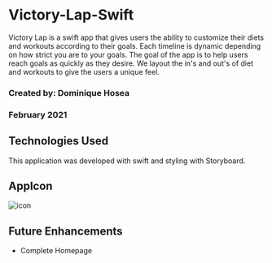 # Victory-Lap-Swift

Victory Lap is a swift app that gives users the ability to customize their diets and workouts according to their goals. Each timeline is dynamic depending on how strict you are to your goals. The goal of the app is to help users reach goals as quickly as they desire. We layout the in's and out's of diet and workouts to give the users a unique feel.

### Created by: Dominique Hosea

### February 2021

## Technologies Used

This application was developed with swift and styling with Storyboard.

## AppIcon

![icon](https://i.imgur.com/EA8NaCA.png)

## Future Enhancements

- Complete Homepage
